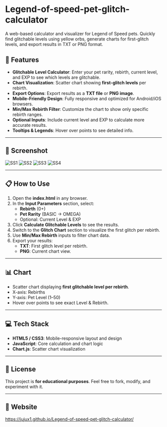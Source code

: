# Legend-of-speed-pet-glitch-calculator
A web-based calculator and visualizer for Legend of Speed pets. Quickly find glitchable levels using yellow orbs, generate charts for first-glitch levels, and export results in TXT or PNG format.

## 🚀 Features

- **Glitchable Level Calculator**: Enter your pet rarity, rebirth, current level, and EXP to see which levels are glitchable.
- **Chart Visualization**: Scatter chart showing **first-glitch levels** per rebirth.
- **Export Options**: Export results as a **TXT file** or **PNG image**.
- **Mobile-Friendly Design**: Fully responsive and optimized for Android/iOS browsers.
- **Min/Max Rebirth Filter**: Customize the chart to show only specific rebirth ranges.
- **Optional Inputs**: Include current level and EXP to calculate more accurate results.
- **Tooltips & Legends**: Hover over points to see detailed info.

---

## 🌟 Screenshot 
![SS1](images/SS1.jpg)
![SS2](images/SS4.jpg)
![SS3](images/SS3.jpg)
![SS4](images/SS2.jpg)

---

## 📋 How to Use

1. Open the **index.html** in any browser.
2. In the **Input Parameters** section, select:
   - **Rebirth** (0+)
   - **Pet Rarity** (BASIC → OMEGA)
   - Optional: Current Level & EXP
3. Click **Calculate Glitchable Levels** to see the results.
4. Switch to the **Glitch Chart** section to visualize the first glitch per rebirth.
5. Use **Min/Max Rebirth** inputs to filter chart data.
6. Export your results:
   - **TXT**: First glitch level per rebirth.
   - **PNG**: Current chart view.

---

## 📊 Chart

- Scatter chart displaying **first glitchable level per rebirth**.
- X-axis: Rebirths  
- Y-axis: Pet Level (1–50)  
- Hover over points to see exact Level & Rebirth.

---

## 💻 Tech Stack

- **HTML5 / CSS3**: Mobile-responsive layout and design  
- **JavaScript**: Core calculation and chart logic  
- **Chart.js**: Scatter chart visualization

---

## 📝 License

This project is **for educational purposes**. Feel free to fork, modify, and experiment with it.

---
## 🔗 Website

https://jujux1.github.io/Legend-of-speed-pet-glitch-calculator/

